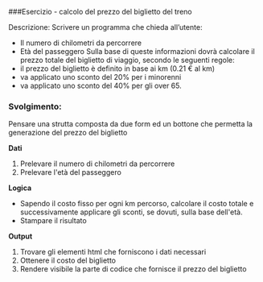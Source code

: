 ###Esercizio - calcolo del prezzo del biglietto del treno

Descrizione: Scrivere un programma che chieda all’utente:
- Il numero di chilometri da percorrere
- Età del passeggero
Sulla base di queste informazioni dovrà calcolare il prezzo totale del biglietto di viaggio, secondo le seguenti regole:
- il prezzo del biglietto è definito in base ai km (0.21 € al km)
- va applicato uno sconto del 20% per i minorenni
- va applicato uno sconto del 40% per gli over 65.


### Svolgimento:
Pensare una strutta composta da due form ed un bottone che permetta la generazione del prezzo del biglietto

**Dati**
1. Prelevare il numero di chilometri da percorrere
2. Prelevare l'età del passeggero

**Logica**
- Sapendo il costo fisso per ogni km percorso, calcolare il costo totale e successivamente applicare gli sconti, se dovuti, sulla base dell'età.
- Stampare il risultato

**Output**
1. Trovare gli elementi html che forniscono i dati necessari
2. Ottenere il costo del biglietto
3. Rendere visibile la parte di codice che fornisce il prezzo del biglietto
